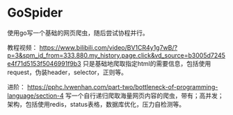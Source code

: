 # GoSpider
使用go写一个基础的网页爬虫，随后尝试协程并行。

教程视频：
https://www.bilibili.com/video/BV1CR4y1g7wB/?p=3&spm_id_from=333.880.my_history.page.click&vd_source=b3005d7245e4f71d5153f5046991f9b3
只是基础地爬取指定html的需要信息，包括使用request，伪装header，selector，正则等。

进阶：
https://pphc.lvwenhan.com/part-two/bottleneck-of-programming-language/section-4
写一个自行递归爬取海量网页内容的爬虫，带有；高并发；架构，包括使用redis，status表格，数据库优化，压力自检测等。

